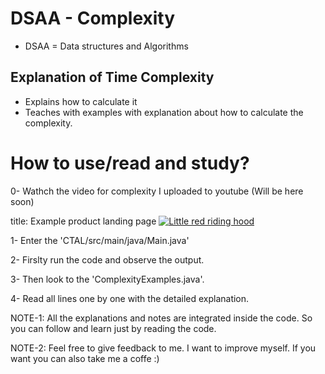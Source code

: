 # DSAA - Complexity 
- DSAA = Data structures and Algorithms
## Explanation of Time Complexity
- Explains how to calculate it
- Teaches with examples with explanation about how to calculate the complexity.

# How to use/read and study?
0- Wathch the video for complexity I uploaded to youtube (Will be here soon)

title: Example product landing page
[![Little red riding hood](https://i.sstatic.net/XCRlR.png)](https://vimeo.com/3514904 "Little red riding hood - Click to Watch!")

1- Enter the 'CTAL/src/main/java/Main.java'

2- Firslty run the code and observe the output.

3- Then look to the 'ComplexityExamples.java'.

4- Read all lines one by one with the detailed explanation. 



NOTE-1: All the explanations and notes are integrated inside the code. So you can follow and learn just by reading the code. 

NOTE-2: Feel free to give feedback to me. I want to improve myself. If you want you can also take me a coffe :) 

